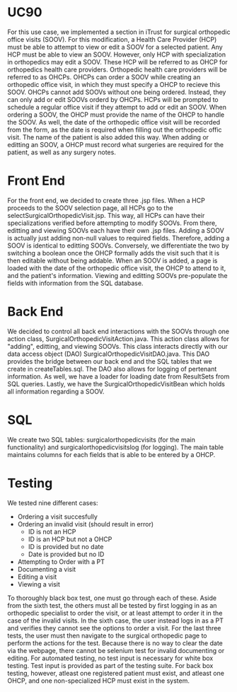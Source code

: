 # UC90
  For this use case, we implemented a section in iTrust for surgical orthopedic office visits (SOOV). For
this modification, a Health Care Provider (HCP) must be able to attempt to view or edit 
a SOOV for a selected patient. Any HCP must be able to view an SOOV. However, only HCP with 
specialization in orthopedics may edit a SOOV. These HCP will be referred to as OHCP 
for orthopedics health care providers. Orthopedic health care providers will be referred to as
OHCPs. OHCPs can order a SOOV while creating an orthopedic office visit, in which they must specify a
OHCP to recieve this SOOV. OHCPs cannot add SOOVs without one being ordered. 
Instead, they can only add or edit SOOVs orderd by OHCPs. HCPs will be prompted 
to schedule a regular office visit if they attempt to add or edit an SOOV. 
  When ordering a SOOV, the OHCP must provide the name of the OHCP to handle the SOOV. As well, the date of the
orthopedic office visit will be recorded from the form, as the date is required when filling out the orthopedic offic
visit. The name of the patient is also added this way. When adding or editting an SOOV, a OHCP must record what
surgeries are required for the patient, as well as any surgery notes.

# Front End
  For the front end, we decided to create three .jsp files. When a HCP proceeds to the SOOV selection page,
all HCPs go to the selectSurgicalOrthopedicVisit.jsp. This way, all HCPs can have their specializations verified before
attempting to modify SOOVs. From there, editting and viewing SOOVs each have their own .jsp files. Adding a SOOV is
actually just adding non-null values to required fields. Therefore, adding a SOOV is identical to editting SOOVs. 
Conversely, we differentiate the two by switching a boolean once the OHCP formally adds the visit such that it is
then editable without being addable. When an SOOV is added, a page is loaded with the date of the orthopedic
office visit, the OHCP to attend to it, and the patient's information. Viewing and editting SOOVs 
pre-populate the fields with information from the SQL database.

# Back End
  We decided to control all back end interactions with the SOOVs through one action class, 
SurgicalOrthopedicVisitAction.java. This action class allows for "adding", editting, and viewing SOOVs. This class interacts
directly with our data access object (DAO) SurgicalOrthopedicVisitDAO.java. This DAO provides the bridge between our 
back end and the SQL tables that we create in createTables.sql. The DAO also allows for logging of pertenant 
information. As well, we have a loader for loading date from ResultSets from SQL queries. Lastly, we have the
SurgicalOrthopedicVisitBean which holds all information regarding a SOOV.

# SQL
  We create two SQL tables: surgicalorthopedicvisits (for the main functionality) and surgicalorthopedicvisitslog (for logging).
The main table maintains columns for each fields that is able to be entered by a OHCP.

# Testing
  We tested nine different cases:
  * Ordering a visit succesfully
  * Ordering an invalid visit (should result in error)
    * ID is not an HCP
    * ID is an HCP but not a OHCP
    * ID is provided but no date
    * Date is provided but no ID
  * Attempting to Order with a PT
  * Documenting a visit
  * Editing a visit
  * Viewing a visit

To thoroughly black box test, one must go through each of these. Aside from the sixth test, the others must all be tested by first logging in as an orthopedic specialist to order the visit, or at least attempt to order it in the case of the invalid visits. In the sixth case, the user instead logs in as a PT and verifies they cannot see the options to order a visit. For the last three tests, the user must then navigate to the surgical orthopedic page to perform the actions for the test. Because there is no way to clear the date via the webpage, there cannot be selenium test for invalid documenting or editing. 
For automated testing, no test input is necessary for white box testing.
Test input is provided as part of the testing suite. For back box testing, however, atleast one registered patient
must exist, and atleast one OHCP, and one non-specialized HCP must exist in the system.
